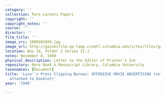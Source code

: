 ```yaml
---
category: ''
collection: Pare Lorentz Papers
copyright: ''
copyright_notes: ''
course: ''
director: ''
film_title: ''
image_src: 1000102024.jpg
image_url: http://gainesfilm.qa-lamp.ccnmtl.columbia.edu/sites/files/gainesfilm/images/1000102024.jpg
location: Box 18, Folder 2 Series II.1
notes: November 8, 1940
physical_description: Letter to the Editor of Printer's Ink
repository: Rare Book & Manuscript Library, Columbia University
taxonomies: [Document]
title: 'Luce''s Press Clipping Bureau: OFFENSIVE MOVIE ADVERTISING (only clipping,
  attached to booklet)'
year: '1940'

---
```

